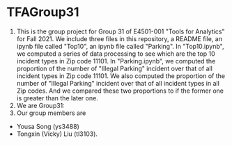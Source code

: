 # TFAGroup31
1. This is the group project for Group 31 of E4501-001 "Tools for Analytics" for Fall 2021. We include three files in this repository, a README file, an ipynb file called "Top10", an ipynb file called "Parking". In "Top10.ipynb", we computed a series of data processing to see which are the top 10 incident types in Zip code 11101. In "Parking.ipynb", we computed the proportion of the number of "Illegal Parking" incident over that of all incident types in Zip code 11101. We also computed the proportion of the number of "Illegal Parking" incident over that of all incident types in all Zip codes. And we compared these two proportions to if the former one is greater than the later one.
2. We are Group31:
3. Our group members are
* Yousa Song (ys3488) 
* Tongxin (Vicky) Liu (tl3103).
